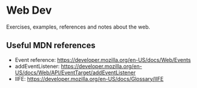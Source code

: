 # Web Dev

Exercises, examples, references and notes about the web.

## Useful MDN references

- Event reference: https://developer.mozilla.org/en-US/docs/Web/Events
- addEventListener: https://developer.mozilla.org/en-US/docs/Web/API/EventTarget/addEventListener
- IIFE: https://developer.mozilla.org/en-US/docs/Glossary/IIFE
